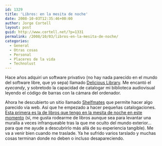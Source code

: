 ```yaml
---
id: 1329
title: 'Libros: en la mesita de noche'
date: 2008-10-03T12:35:46+00:00
author: Jorge Cortell
layout: post
guid: http://www.cortell.net/?p=1331
permalink: /2008/10/03/libros-en-la-mesita-de-noche/
categories:
  - General
  - Otras cosas
  - Personal
  - Placeres de la vida
  - Technolust
---
```

Hace años adquirí un software privativo (no hay nada parecido en el mundo del software libre, que yo sepa) llamado <a title="http://www.delicious-monster.com/" href="http://www.delicious-monster.com/" target="_blank">Delicious Library</a>. Me encantó el _eyecandy_, y sobretodo la capacidad de catalogar mi biblioteca audiovisual leyendo el código de barras con la cámara del ordenador.

Ahora he descubierto un sitio llamado <a title="http://shelfmates.com" href="http://shelfmates.com" target="_blank">Shelfmates</a> que permite hacer algo parecido via web. Así que he empezado a hacer pequeñas catalogaciones. <a title="http://shelfmates.com/shelves/show/11949" href="http://shelfmates.com/shelves/show/11949" target="_blank">Esta primera es la de libros que tengo en la mesita de noche en este momento</a> (sí, me gusta rodearme de libros aunque sea para levantar una muralla a veces infranqueable tras la que me oculto del mundo exterior... para que me ayude a descubrirlo más allá de su experiencia tangible). Me va a venir bien cuando me traslade. Ya he sufrido varios tarslado y muchas cosas terminan donde no deben o incluso desapareciendo.